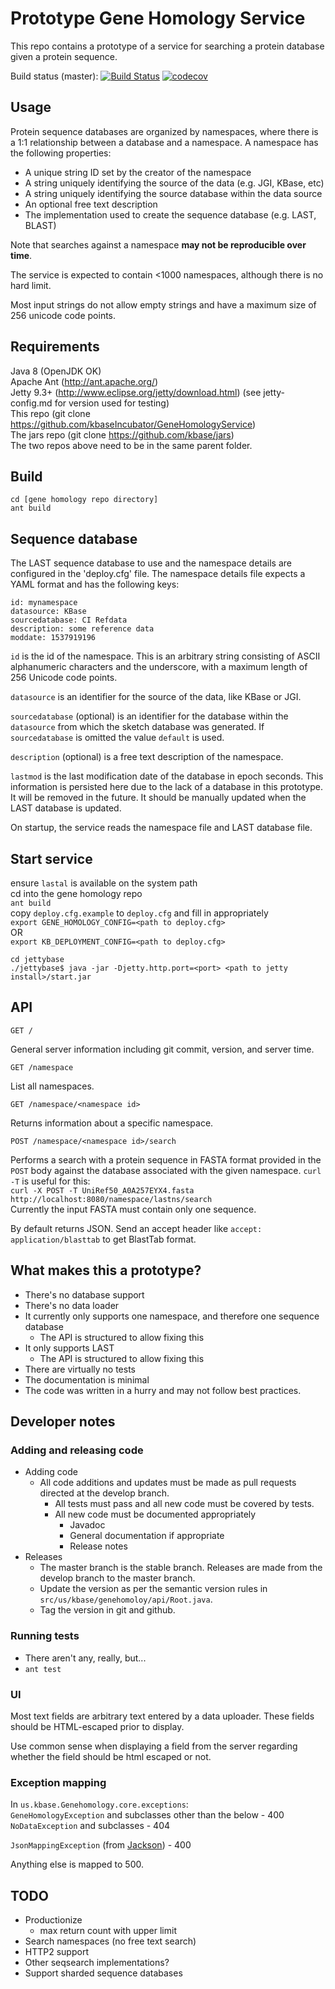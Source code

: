 # Prototype Gene Homology Service

This repo contains a prototype of a service for searching a protein database given a protein
sequence.

Build status (master):
[![Build Status](https://travis-ci.org/kbaseIncubator/GeneHomologyPrototype.svg?branch=master)](https://travis-ci.org/kbaseIncubator/GeneHomologyPrototype)
[![codecov](https://codecov.io/gh/kbaseIncubator/GeneHomologyPrototype/branch/master/graph/badge.svg)](https://codecov.io/gh/kbaseIncubator/GeneHomologyPrototype)

## Usage

Protein sequence databases are organized by namespaces, where there is a 1:1 relationship between
a database and a namespace. A namespace has the following properties:
* A unique string ID set by the creator of the namespace
* A string uniquely identifying the source of the data (e.g. JGI, KBase, etc)
* A string uniquely identifying the source database within the data source
* An optional free text description
* The implementation used to create the sequence database (e.g. LAST, BLAST)
  
Note that searches against a namespace **may not be reproducible over time**. 

The service is expected to contain <1000 namespaces, although there is no hard limit.

Most input strings do not allow empty strings and have a maximum size of 256 unicode code points.

## Requirements

Java 8 (OpenJDK OK)  
Apache Ant (http://ant.apache.org/)  
Jetty 9.3+ (http://www.eclipse.org/jetty/download.html)
    (see jetty-config.md for version used for testing)  
This repo (git clone https://github.com/kbaseIncubator/GeneHomologyService)  
The jars repo (git clone https://github.com/kbase/jars)  
The two repos above need to be in the same parent folder.

## Build

```
cd [gene homology repo directory]
ant build
```

## Sequence database

The LAST sequence database to use and the namespace details are configured in the 'deploy.cfg'
file. The namespace details file expects a YAML format and has the following keys:

```
id: mynamespace
datasource: KBase
sourcedatabase: CI Refdata
description: some reference data
moddate: 1537919196
```

`id` is the id of the namespace. This is an arbitrary string consisting of ASCII alphanumeric
characters and the underscore, with a maximum length of 256 Unicode code points.

`datasource` is an identifier for the source of the data, like KBase or JGI.

`sourcedatabase` (optional) is an identifier for the database within the `datasource` from
which the sketch database was generated. If `sourcedatabase` is omitted the value `default`
is used.

`description` (optional) is a free text description of the namespace.

`lastmod` is the last modification date of the database in epoch seconds. This information is
persisted here due to the lack of a database in this prototype. It will be removed in the future.
It should be manually updated when the LAST database is updated.

On startup, the service reads the namespace file and LAST database file.

## Start service

ensure `lastal` is available on the system path  
cd into the gene homology repo  
`ant build`  
copy `deploy.cfg.example` to `deploy.cfg` and fill in appropriately  
`export GENE_HOMOLOGY_CONFIG=<path to deploy.cfg>`  
OR  
`export KB_DEPLOYMENT_CONFIG=<path to deploy.cfg>`  

`cd jettybase`  
`./jettybase$ java -jar -Djetty.http.port=<port> <path to jetty install>/start.jar`  

## API

`GET /`

General server information including git commit, version, and server time.

`GET /namespace`

List all namespaces.

`GET /namespace/<namespace id>`

Returns information about a specific namespace.

```
POST /namespace/<namespace id>/search
```

Performs a search with a protein sequence in FASTA format provided in the `POST` body against the
database associated with the given namespace. `curl -T` is useful for this:  
`curl -X POST -T UniRef50_A0A257EYX4.fasta http://localhost:8080/namespace/lastns/search`  
Currently the input FASTA must contain only one sequence.

By default returns JSON. Send an accept header like `accept: application/blasttab` to get
BlastTab format.

## What makes this a prototype?

* There's no database support
* There's no data loader
* It currently only supports one namespace, and therefore one sequence database
  * The API is structured to allow fixing this
* It only supports LAST
  * The API is structured to allow fixing this
* There are virtually no tests
* The documentation is minimal
* The code was written in a hurry and may not follow best practices.
 
## Developer notes

### Adding and releasing code

* Adding code
  * All code additions and updates must be made as pull requests directed at the develop branch.
    * All tests must pass and all new code must be covered by tests.
    * All new code must be documented appropriately
      * Javadoc
      * General documentation if appropriate
      * Release notes
* Releases
  * The master branch is the stable branch. Releases are made from the develop branch to the master
    branch.
  * Update the version as per the semantic version rules in `src/us/kbase/genehomoloy/api/Root.java`.
  * Tag the version in git and github.

### Running tests

* There aren't any, really, but...
* `ant test`

### UI

Most text fields are arbitrary text entered by a data uploader. These fields should be
HTML-escaped prior to display.
  
Use common sense when displaying a field from the server regarding whether the field should be
html escaped or not.
  
### Exception mapping

In `us.kbase.Genehomology.core.exceptions`:  
`GeneHomologyException` and subclasses other than the below - 400  
`NoDataException` and subclasses - 404  

`JsonMappingException` (from [Jackson](https://github.com/FasterXML/jackson)) - 400  

Anything else is mapped to 500.

## TODO

* Productionize
  * max return count with upper limit
* Search namespaces (no free text search)
* HTTP2 support
* Other seqsearch implementations?
* Support sharded sequence databases
